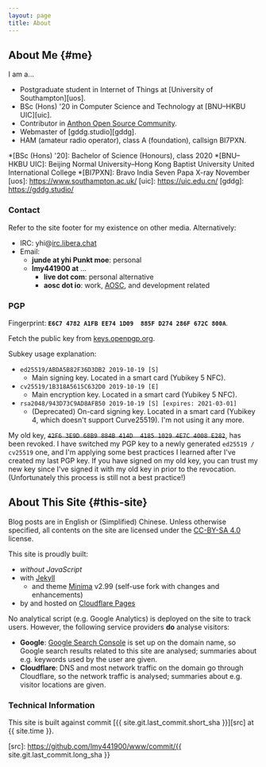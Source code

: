 ```yaml
---
layout: page
title: About
---
```


## About Me {#me}

I am a...

- Postgraduate student in Internet of Things at [University of Southampton][uos].
- BSc (Hons) \'20 in Computer Science and Technology at [BNU–HKBU UIC][uic].
- Contributor in [Anthon Open Source Community][aosc].
- Webmaster of [gddg.studio][gddg].
- HAM (amateur radio operator), class A (foundation), callsign BI7PXN.

*[BSc (Hons) '20]: Bachelor of Science (Honours), class 2020
*[BNU–HKBU UIC]: Beijing Normal University–Hong Kong Baptist University United International College
*[BI7PXN]: Bravo India Seven Papa X-ray November
[uos]: https://www.southampton.ac.uk/
[uic]: https://uic.edu.cn/
[gddg]: https://gddg.studio/

### Contact

Refer to the site footer for my existence on other media. Alternatively:

- IRC: yhi@[irc.libera.chat](ircs://irc.libera.chat)
- Email:
  - **junde at yhi Punkt moe**: personal
  - **lmy441900 at** ...
    - **live dot com**: personal alternative
    - **aosc dot io**: work, [AOSC][aosc], and development related

[aosc]: https://aosc.io/

### PGP

Fingerprint: **`E6C7 4782 A1FB EE74 1D09  885F D274 286F 672C 800A`**.

Fetch the public key from [keys.openpgp.org][koo].

Subkey usage explanation:

- `ed25519/ABDA5B82F36D3DB2 2019-10-19 [S]`
  - Main signing key. Located in a smart card (Yubikey 5 NFC).
- `cv25519/1B318A5615C632D0 2019-10-19 [E]`
  - Main encryption key. Located in a smart card (Yubikey 5 NFC).
- `rsa2048/943D73C9AD8AFB50 2019-10-19 [S] [expires: 2021-03-01]`
  - (Deprecated) On-card signing key. Located in a smart card (Yubikey 4, which doesn't support Curve25519). I'm not using it any more.

My old key, ~~`42F6 3E9D 68B9 884B 414D  4185 1029 4E7C 4008 E282`~~, has been revoked. I have switched my PGP key to a newly generated `ed25519 / cv25519` one, and I'm applying some best practices I learned after I've created my last PGP key. If you have signed on my old key, you can trust my new key since I've signed it with my old key in prior to the revocation. (Unfortunately this process is still not a best practice!)

[ca-pgp]: https://ca.yhi.moe/pgp/main.asc
[koo]: https://keys.openpgp.org/vks/v1/by-fingerprint/E6C74782A1FBEE741D09885FD274286F672C800A
[sks]: https://sks-keyservers.net/
[sks-death]: https://code.firstlook.media/the-death-of-sks-pgp-keyservers-and-how-first-look-media-is-handling-it

## About This Site {#this-site}

Blog posts are in English or (Simplified) Chinese. Unless otherwise specified, all contents on the site are licensed under the [CC-BY-SA 4.0][cc-by-sa-4] license.

This site is proudly built:

- _without JavaScript_
- with [Jekyll][jekyll]
  - and theme [Minima][minima-self] v2.99 (self-use fork with changes and enhancements)
- by and hosted on [Cloudflare Pages][cf-pages]

No analytical script (e.g. Google Analytics) is deployed on the site to track users. However, the following service providers **do** analyse visitors:

- **Google**: [Google Search Console][gsc] is set up on the domain name, so Google search results related to this site are analysed; summaries about e.g. keywords used by the user are given.
- **Cloudflare**: DNS and most network traffic on the domain go through Cloudflare, so the network traffic is analysed; summaries about e.g. visitor locations are given.

[cc-by-sa-4]: https://creativecommons.org/licenses/by-sa/4.0/
[jekyll]: https://jekyllrb.com/
[minima-self]: https://github.com/lmy441900/minima/tree/self-use
[cf-pages]: https://pages.cloudflare.com/
[gsc]: https://search.google.com/search-console/about

### Technical Information

This site is built against commit [{{ site.git.last_commit.short_sha }}][src] at {{ site.time }}.

[src]: https://github.com/lmy441900/www/commit/{{ site.git.last_commit.long_sha }}
